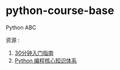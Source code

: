 # python-course-base
Python ABC

资源 :

1. [30分钟入门指南](https://github.com/luogu-dev/cyaron/wiki/Python-30分钟入门指南)
2. [Python 编程核心知识体系](https://woaielf.github.io/2017/06/13/python3-all/)


